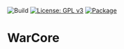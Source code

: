 ![Build](https://github.com/FRC-Team-620/WarCore/actions/workflows/main.yml/badge.svg)
[![License: GPL v3](https://img.shields.io/badge/License-GPLv3-blue.svg)](https://www.gnu.org/licenses/gpl-3.0)
[![Package](https://jitpack.io/v/FRC-Team-620/WarCore.svg)](https://jitpack.io/#FRC-Team-620/WarCore)
# WarCore
